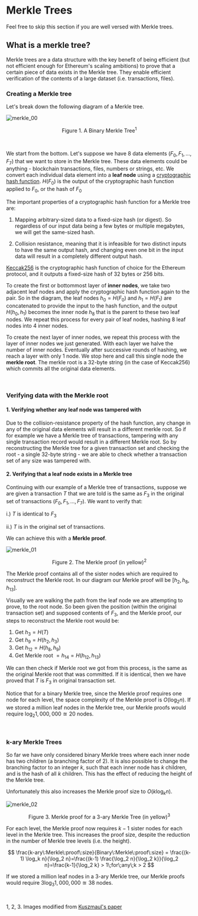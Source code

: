 # Merkle Trees

Feel free to skip this section if you are well versed with Merkle trees.

## What is a merkle tree?

Merkle trees are a data structure with the key benefit of being efficient (but not efficient enough for Ethereum's scaling ambitions) to prove that a certain piece of data exists in the Merkle tree. They enable efficient verification of the contents of a large dataset (i.e. transactions, files). 

### Creating a Merkle tree

Let's break down the following diagram of a Merkle tree.

![merkle_00](/img/merkle_00.png)

<p align="center">Figure 1. A Binary Merkle Tree<sup>1</sup></p>

<br/>

We start from the bottom. Let's suppose we have 8 data elements ($F_0, F_1, ..., F_7$) that we want to store in the Merkle tree. These data elements could be anything - blockchain transactions, files, numbers or strings, etc. We convert each individual data element into a **leaf node** using a [cryptographic hash function](https://en.wikipedia.org/wiki/Cryptographic_hash_function). $H(F_0)$ is the output of the cryptographic hash function applied to $F_0$, or the hash of $F_0$

The important properties of a cryptographic hash function for a Merkle tree are:

1. Mapping arbitrary-sized data to a fixed-size hash (or digest). So regardless of our input data being a few bytes or multiple megabytes, we will get the same-sized hash.

2. Collision resistance, meaning that it is infeasible for two distinct inputs to have the same output hash, and changing even one bit in the input data will result in a completely different output hash.

[Keccak256](https://keccak.team/keccak.html) is the cryptographic hash function of choice for the Ethereum protocol, and it outputs a fixed-size hash of 32 bytes or 256 bits.

To create the first or bottommost layer of **inner nodes**, we take two adjacent leaf nodes and apply the cryptographic hash function again to the pair. So in the diagram, the leaf nodes $h_0=H(F_0)$ and $h_1=H(F_1)$ are concatenated to provide the input to the hash function, and the output $H(h_0, h_1)$ becomes the inner node $h_8$ that is the parent to these two leaf nodes. We repeat this process for every pair of leaf nodes, hashing 8 leaf nodes into 4 inner nodes. 

To create the next layer of inner nodes, we repeat this process with the layer of inner nodes we just generated. With each layer we halve the number of inner nodes. Eventually after successive rounds of hashing, we reach a layer with only 1 node. We stop here and call this single node the **merkle root**. The merkle root is a 32-byte string (in the case of Keccak256) which commits all the original data elements.

<br/>

### Verifying data with the Merkle root

#### 1. Verifying whether any leaf node was tampered with

Due to the collision-resistance property of the hash function, any change in any of the original data elements will result in a different merkle root. So if for example we have a Merkle tree of transactions, tampering with any single transaction record would result in a different Merkle root. So by reconstructing the Merkle tree for a given transaction set and checking the root - a single 32-byte string - we are able to check whether a transaction set of any size was tampered with.

#### 2. Verifying that a leaf node exists in a Merkle tree

Continuing with our example of a Merkle tree of transactions, suppose we are given a transaction $T$ that we are told is the same as $F_3$ in the original set of transactions ($F_0, F_1, ..., F_7$). We want to verify that: 

i.) $T$ is identical to $F_3$

ii.) $T$ is in the original set of transactions.

We can achieve this with a **Merkle proof**.

![merkle_01](/img/merkle_01.png)

<p align="center">Figure 2. The Merkle proof (in yellow)<sup>2</sup></p>

The Merkle proof contains all of the sister nodes which are required to reconstruct the Merkle root. In our diagram our Merkle proof will be $[h_2, h_8, h_{13}]$. 

Visually we are walking the path from the leaf node we are attempting to prove, to the root node. So been given the position (within the original transaction set) and supposed contents of $F_3$, and the Merkle proof, our steps to reconstruct the Merkle root would be:
1. Get $h_3 = H(T)$
2. Get $h_9 = H(h_2, h_3)$
3. Get $h_{12} = H(h_8, h_9)$
4. Get Merkle root $= h_{14} = H(h_{12}, h_{13})$

We can then check if Merkle root we got from this process, is the same as the original Merkle root that was committed. If it is identical, then we have proved that $T$ is $F_3$ in original transaction set.

Notice that for a binary Merkle tree, since the Merkle proof requires one node for each level, the space complexity of the Merkle proof is $O(\log_2 n)$. If we stored a million leaf nodes in the Merkle tree, our Merkle proofs would require $\log_2 1,000,000 \approxeq 20$ nodes.

<br/>

### k-ary Merkle Trees

So far we have only considered binary Merkle trees where each inner node has two children (a branching factor of 2). It is also possible to change the branching factor to an integer $k$, such that each inner node has $k$ children, and is the hash of all $k$ children. This has the effect of reducing the height of the Merkle tree. 

Unfortunately this also increases the Merkle proof size to $O(k \log_k n)$.

![merkle_02](/img/merkle_02.png)

<p align="center">Figure 3. Merkle proof for a 3-ary Merkle Tree (in yellow)<sup>3</sup></p>

For each level, the Merkle proof now requires $k-1$ sister nodes for each level in the Merkle tree. This increases the proof size, despite the reduction in the number of Merkle tree levels (i.e. the height). 

$$
\frac{k-ary\:Merkle\:proof\:size}{Binary\:Merkle\:proof\:size} = \frac{(k-1) \log_k n}{\log_2 n}=\frac{(k-1) \frac{\log_2 n}{\log_2 k}}{\log_2 n}=\frac{k-1}{\log_2 k} > 1\;for\;any\;k > 2
$$ 

If we stored a million leaf nodes in a 3-ary Merkle tree, our Merkle proofs would require $3 \log_3 1,000,000 \approxeq 38$ nodes.

<br/>

1, 2, 3. Images modified from [Kuszmaul's paper](https://math.mit.edu/research/highschool/primes/materials/2018/Kuszmaul.pdf)
